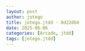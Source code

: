```yaml
---
layout: post
author: jotego
title: jotego.jtdd - 0d22db4
date: 2025-06-06
categories: [Arcade, jtdd]
tags: [jotego.jtdd]
---
```


